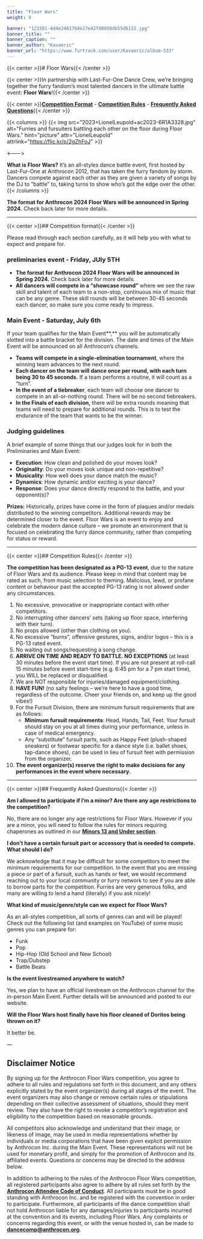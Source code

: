 ```yaml
---
title: "Floor Wars"
weight: 0

banner: "121501-4d4e2481768e27e42f80058db55d6132.jpg"
banner_title: ""
banner_caption: ""
banner_author: "Kavaeric"
banner_url: "https://www.furtrack.com/user/Kavaeric/album-533"
---
```


{{< center >}}# Floor Wars{{< /center >}}

{{< center >}}In partnership with Last-Fur-One Dance Crew, we’re bringing together the furry fandom’s most talented dancers in the ultimate battle event: **Floor Wars**!{{< /center >}}

{{< center >}}[**Competition Format**](#competition-format) - [**Competition Rules**](#competition-rules) - [**Frequently Asked Questions**](#frequently-asked-questions){{< /center >}}

{{< columns >}}
{{< img src="2023+LionelLeupold+ac2023-6R1A3328.jpg" alt="Furries and fursuiters battling each other on the floor during Floor Wars." hint="picture" attr="LionelLeupold" attrlink="https://flic.kr/p/2gZhFoJ" >}}

<--->

**What is Floor Wars?** It’s an all-styles dance battle event, first hosted by Last-Fur-One at Anthrocon 2012, that has taken the furry fandom by storm. Dancers compete against each other as they are given a variety of songs by the DJ to “battle” to, taking turns to show who’s got the edge over the other.
{{< /columns >}}

**The format for Anthrocon 2024 Floor Wars will be announced in Spring 2024.** Check back later for more details.

***

{{< center >}}## Competition format{{< /center >}}

Please read through each section carefully, as it will help you with what to expect and prepare for.

### preliminaries event - Friday, JUly 5TH

- **The format for Anthrocon 2024 Floor Wars will be announced in Spring 2024.** Check back later for more details.
- **All dancers will compete in a “showcase round”** where we see the raw skill and talent of each team to a non-stop, continuous mix of music that can be any genre. These skill rounds will be between 30-45 seconds each dancer, so make sure you come ready to impress.

### Main Event - Saturday, July 6th

If your team qualifies for the Main Event**,** you will be automatically slotted into a battle bracket for the division. The date and times of the Main Event will be announced on all Anthrocon’s channels.

- **Teams will compete in a single-elimination tournament**, where the winning team advances to the next round.
- **Each dancer on the team will dance once per round, with each turn being 30 to 45 seconds.** If a team performs a routine, it will count as a “turn”.
- **In the event of a tiebreaker**, each team will choose one dancer to compete in an all-or-nothing round. There will be no second tiebreakers.
- **In the Finals of each division,** there will be extra rounds meaning that teams will need to prepare for additional rounds. This is to test the endurance of the team that wants to be the winner.

### Judging guidelines

A brief example of some things that our judges look for in both the Preliminaries and Main Event:

- **Execution**: How clean and polished do your moves look?
- **Originality**: Do your moves look unique and non-repetitive?
- **Musicality**: How well does your dance match the music?
- **Dynamics**: How dynamic and/or exciting is your dance?
- **Response**: Does your dance directly respond to the battle, and your opponent(s)?

**Prizes:** Historically, prizes have come in the form of plaques and/or medals distributed to the winning competitors. Additional rewards may be determined closer to the event. Floor Wars is an event to enjoy and celebrate the modern dance culture – we promote an environment that is focused on celebrating the furry dance community, rather than competing for status or reward.

***

{{< center >}}## Competition Rules{{< /center >}}

**The competition has been designated as a PG-13 event**, due to the nature of Floor Wars and its audience. Please keep in mind that content may be rated as such, from music selection to theming. Malicious, lewd, or profane content or behaviour past the accepted PG-13 rating is not allowed under any circumstances.

1. No excessive, provocative or inappropriate contact with other competitors.
2. No interrupting other dancers’ sets (taking up floor space, interfering with their turn).
3. No props allowed (other than clothing on you).
4. No excessive “burns”, offensive gestures, signs, and/or logos – this is a PG-13 rated event.
5. No waiting out songs/requesting a song change.
6. **ARRIVE ON TIME AND READY TO BATTLE. NO EXCEPTIONS** (at least 30 minutes before the event start time). If you are not present at roll-call 15 minutes before event start-time (e.g. 6:45 pm for a 7 pm start time), you WILL be replaced or disqualified.
7. We are NOT responsible for injuries/damaged equipment/clothing.
8. **HAVE FUN!** (no salty feelings – we’re here to have a good time, regardless of the outcome. Cheer your friends on, and keep up the good vibes!)
9. For the Fursuit Division, there are minimum fursuit requirements that are as follows:
    - **Minimum fursuit requirements**: Head, Hands, Tail, Feet. Your fursuit should stay on you at all times during your performance, unless in case of medical emergency.
    - Any “substitute” fursuit parts, such as Happy Feet (plush-shaped sneakers) or footwear specific for a dance style (i.e. ballet shoes, tap-dance shoes), can be used in lieu of fursuit feet with permission from the organizer.
10. **The event organizer(s) reserve the right to make decisions for any performances in the event where necessary.**

***

{{< center >}}## Frequently Asked Questions{{< /center >}}

**Am I allowed to participate if I’m a minor? Are there any age restrictions to the competition?**

No, there are no longer any age restrictions for Floor Wars. However if you are a minor, you will need to follow the rules for minors requiring chaperones as outlined in our [**Minors 13 and Under section**](/faq/minors-questions).

**I don’t have a certain fursuit part or accessory that is needed to compete. What should I do?**

We acknowledge that it may be difficult for some competitors to meet the minimum requirements for our competition. In the event that you are missing a piece or part of a fursuit, such as hands or feet, we would recommend reaching out to your local community or furry network to see if you are able to borrow parts for the competition. Furries are very generous folks, and many are willing to lend a hand (literally) if you ask nicely!

**What kind of music/genre/style can we expect for Floor Wars?**

As an all-styles competition, all sorts of genres can and will be played! Check out the following list (and examples on YouTube) of some music genres you can prepare for:

- Funk
- Pop
- Hip-Hop (Old School and New School)
- Trap/Dubstep
- Battle Beats

**Is the event livestreamed anywhere to watch?**

Yes, we plan to have an official livestream on the Anthrocon channel for the in-person Main Event. Further details will be announced and posted to our website.

**Will the Floor Wars host finally have his floor cleaned of Doritos being thrown on it?**

It better be.

—

## **Disclaimer Notice**

By signing up for the Anthrocon Floor Wars competition, you agree to adhere to all rules and regulations set forth in this document, and any others explicitly stated by the event organizer(s) during all stages of the event. The event organizers may also change or remove certain rules or stipulations depending on their collective assessment of situations, should they merit review. They also have the right to revoke a competitor’s registration and eligibility to the competition based on reasonable grounds.

All competitors also acknowledge and understand that their image, or likeness of image, may be used in media representations whether by individuals or media corporations that have been given explicit permission by Anthrocon Inc. during the Main Event. These representations will not be used for monetary profit, and simply for the promotion of Anthrocon and its affiliated events. Questions or concerns may be directed to the address below.

In addition to adhering to the rules of the Anthrocon Floor Wars competition, all registered participants also agree to adhere by all rules set forth by the [**Anthrocon Attendee Code of Conduct**](https://www.anthrocon.org/standards-of-conduct). All participants must be in good standing with Anthrocon Inc. and be registered with the convention in order to participate. Furthermore, all participants of the dance competition shall not hold Anthrocon liable for any damages/injuries to participants incurred at the convention and its events, including Floor Wars. Any complaints or concerns regarding this event, or with the venue hosted in, can be made to [**dancecomp@anthrocon.org**](mailto:dancecomp@anthrocon.org).
